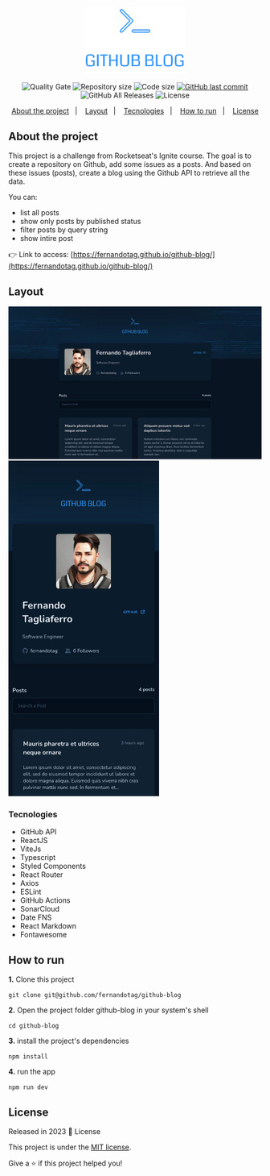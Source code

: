 <p align="center">
  <img src="./src/assets/logo.svg" width="200px">
</p>
<p align="center">	
  <img alt="Quality Gate" src="https://sonarcloud.io/api/project_badges/measure?project=fernandotag_github-blog&metric=alert_status">
  <img alt="Repository size" src="https://img.shields.io/github/repo-size/fernandotag/github-blog?color=273FAD">
  <img alt="Code size" src="https://img.shields.io/github/languages/code-size/fernandotag/github-blog?color=273FAD">
  <a href="https://github.com/fernandotag/github-blog/commits/main">
    <img alt="GitHub last commit" src="https://img.shields.io/github/last-commit/fernandotag/github-blog?color=273FAD">
  </a> 
  <img alt="GitHub All Releases" src="https://img.shields.io/github/downloads/fernandotag/github-blog/total?logo=GitHub&style=flat&color=273FAD">
  <img alt="License" src="https://img.shields.io/badge/license-MIT-273FAD">
</p>

<p align="center">
  <a href="#about-the-project">About the project</a>&nbsp;&nbsp;&nbsp;|&nbsp;&nbsp;&nbsp;
  <a href="#layout">Layout</a>&nbsp;&nbsp;&nbsp;|&nbsp;&nbsp;&nbsp;
  <a href="#tecnologies">Tecnologies</a>&nbsp;&nbsp;&nbsp;|&nbsp;&nbsp;&nbsp;
  <a href="#how-to-run">How to run</a>&nbsp;&nbsp;&nbsp;|&nbsp;&nbsp;&nbsp;
  <a href="#license">License</a>
</p>

## About the project

This project is a challenge from Rocketseat's Ignite course. The goal is to create a repository on Github, add some issues as a posts. And based on these issues (posts), create a blog using the Github API to retrieve all the data.

You can:
- list all posts
- show only posts by published status
- filter posts by query string
- show intire post

👉 Link to access: [https://fernandotag.github.io/github-blog/](https://fernandotag.github.io/github-blog/)

## Layout

<img width="1024" alt="Web screenshot" src=".github/assets/web-screenshot.jpg">
<br />
<img width="300" alt="Mobile screenshot" src=".github/assets/mobile-screenshot.jpg">

### Tecnologies

- GitHub API
- ReactJS
- ViteJs
- Typescript
- Styled Components
- React Router
- Axios
- ESLint
- GitHub Actions
- SonarCloud
- Date FNS
- React Markdown
- Fontawesome

## How to run
**1.** Clone this project
```
git clone git@github.com/fernandotag/github-blog
``` 
**2.** Open the project folder github-blog in your system's shell
```
cd github-blog
``` 
**3.** install the project's dependencies
```
npm install
```
**4.** run the app
```
npm run dev
```

## License

Released in 2023 :closed_book: License

This project is under the [MIT license](./LICENSE).

Give a ⭐️ if this project helped you!
